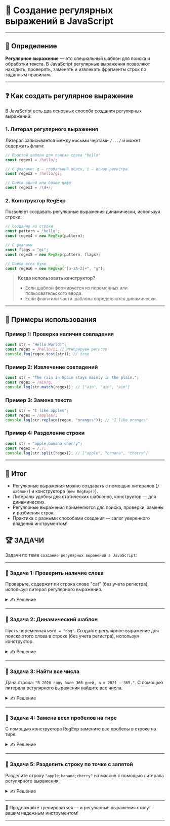 # 📌 Создание регулярных выражений в JavaScript

---

## 🔹 Определение

**Регулярное выражение** — это специальный шаблон для поиска и обработки текста. В JavaScript регулярные выражения позволяют находить, проверять, заменять и извлекать фрагменты строк по заданным правилам.

---

## ❓ Как создать регулярное выражение

В JavaScript есть два основных способа создания регулярных выражений:

### 1. Литерал регулярного выражения

Литерал записывается между косыми чертами `/.../` и может содержать флаги:

```javascript
// Простой шаблон для поиска слова "hello"
const regex1 = /hello/;

// С флагами: g — глобальный поиск, i — игнор регистра
const regex2 = /hello/gi;

// Поиск одной или более цифр
const regex3 = /\d+/;
```

### 2. Конструктор RegExp

Позволяет создавать регулярные выражения динамически, используя строки:

```javascript
// Создание из строки
const pattern = "hello";
const regex4 = new RegExp(pattern);

// С флагами
const flags = "gi";
const regex5 = new RegExp(pattern, flags);

// Поиск всех букв
const regex6 = new RegExp("[a-zA-Z]+", "g");
```

> **Когда использовать конструктор?**
> - Если шаблон формируется из переменных или пользовательского ввода.
> - Если флаги или части шаблона определяются динамически.

---

## 🔹 Примеры использования

### Пример 1: Проверка наличия совпадения

```javascript
const str = "Hello World!";
const regex = /hello/i; // Игнорируем регистр
console.log(regex.test(str)); // true
```

### Пример 2: Извлечение совпадений

```javascript
const str = "The rain in Spain stays mainly in the plain.";
const regex = /ain/g;
console.log(str.match(regex)); // ["ain", "ain", "ain"]
```

### Пример 3: Замена текста

```javascript
const str = "I like apples";
const regex = /apples/;
console.log(str.replace(regex, "oranges")); // "I like oranges"
```

### Пример 4: Разделение строки

```javascript
const str = "apple,banana,cherry";
const regex = /,/;
console.log(str.split(regex)); // ["apple", "banana", "cherry"]
```

---

## 🎯 Итог

- Регулярные выражения можно создавать с помощью литералов (`/шаблон/`) и конструктора (`new RegExp()`).
- Литералы удобны для статических шаблонов, конструктор — для динамических.
- Регулярные выражения применяются для поиска, проверки, замены и разбиения строк.
- Практика с разными способами создания — залог уверенного владения инструментом!


## 🏆 ЗАДАЧИ

Задачи по теме `создание регулярных выражений в JavaScript`:

---

### 📌 Задача 1: Проверить наличие слова
Проверьте, содержит ли строка слово "cat" (без учета регистра), используя литерал регулярного выражения.
<details><summary>✍ Решение</summary>

```javascript
const str = "My cat is sleeping.";
const regex = /cat/i;
console.log(regex.test(str)); // true
```
</details>

---

### 📌 Задача 2: Динамический шаблон
Пусть переменная `word = "dog"`. Создайте регулярное выражение для поиска этого слова в строке (без учета регистра), используя конструктор.
<details><summary>✍ Решение</summary>

```javascript
const word = "dog";
const regex = new RegExp(word, "i");
console.log(regex.test("A big Dog!")); // true
```
</details>

---

### 📌 Задача 3: Найти все числа
Дана строка: `"В 2020 году было 366 дней, а в 2021 — 365."`. С помощью литерала регулярного выражения найдите все числа.
<details><summary>✍ Решение</summary>

```javascript
const str = "В 2020 году было 366 дней, а в 2021 — 365.";
const regex = /\d+/g;
console.log(str.match(regex)); // ["2020", "366", "2021", "365"]
```
</details>

---

### 📌 Задача 4: Замена всех пробелов на тире
С помощью конструктора RegExp замените все пробелы в строке на тире.
<details><summary>✍ Решение</summary>

```javascript
const str = "a b c d";
const regex = new RegExp(" ", "g");
console.log(str.replace(regex, "-")); // "a-b-c-d"
```
</details>

---

### 📌 Задача 5: Разделить строку по точке с запятой
Разделите строку `"apple;banana;cherry"` на массив с помощью литерала регулярного выражения.
<details><summary>✍ Решение</summary>

```javascript
const str = "apple;banana;cherry";
const regex = /;/;
console.log(str.split(regex)); // ["apple", "banana", "cherry"]
```
</details>

---

🎉 Продолжайте тренироваться — и регулярные выражения станут вашим надежным инструментом! 

--- 